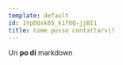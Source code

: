 ```yaml
---
template: default
id: 1YpDQsk65_k1f0Q-jjBI1
title: Come posso contattarvi?
---
```


Un **po di** markdown
